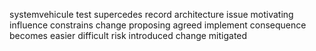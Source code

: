 systemvehicule test supercedes record architecture issue motivating influence constrains change proposing agreed implement consequence becomes easier difficult risk introduced change mitigated